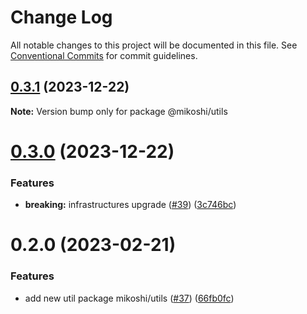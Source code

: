 # Change Log

All notable changes to this project will be documented in this file.
See [Conventional Commits](https://conventionalcommits.org) for commit guidelines.

## [0.3.1](https://github.com/anthony-y-zhu14/MikoshiUI/compare/@mikoshi/utils@0.3.0...@mikoshi/utils@0.3.1) (2023-12-22)

**Note:** Version bump only for package @mikoshi/utils





# [0.3.0](https://github.com/anthony-y-zhu14/MikoshiUI/compare/@mikoshi/utils@0.2.0...@mikoshi/utils@0.3.0) (2023-12-22)


### Features

* **breaking:** infrastructures upgrade ([#39](https://github.com/anthony-y-zhu14/MikoshiUI/issues/39)) ([3c746bc](https://github.com/anthony-y-zhu14/MikoshiUI/commit/3c746bca0de9882c8e3a0f9b2fc5be250038513d))





# 0.2.0 (2023-02-21)


### Features

* add new util package mikoshi/utils ([#37](https://github.com/anthony-y-zhu14/MikoshiUI/issues/37)) ([66fb0fc](https://github.com/anthony-y-zhu14/MikoshiUI/commit/66fb0fc0bba6626ca0699a3aab5f0c5db6e5cf40))
